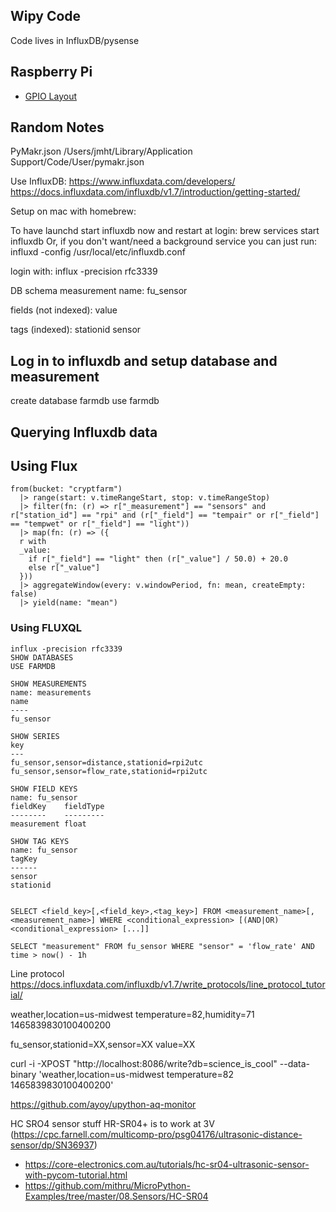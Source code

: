## Wipy Code
Code lives in InfluxDB/pysense

## Raspberry Pi
* [GPIO Layout](https://www.raspberrypi.org/documentation/usage/gpio/)

## Random Notes
PyMakr.json
/Users/jmht/Library/Application Support/Code/User/pymakr.json


Use InfluxDB:
https://www.influxdata.com/developers/
https://docs.influxdata.com/influxdb/v1.7/introduction/getting-started/

Setup on mac with homebrew:

To have launchd start influxdb now and restart at login:
  brew services start influxdb
Or, if you don't want/need a background service you can just run:
  influxd -config /usr/local/etc/influxdb.conf

  login with:
  influx -precision rfc3339

DB schema
measurement name:
fu_sensor

fields (not indexed):
value

tags (indexed):
stationid
sensor

## Log in to influxdb and setup database and measurement
create database farmdb
use farmdb

## Querying Influxdb data
## Using Flux
```
from(bucket: "cryptfarm")
  |> range(start: v.timeRangeStart, stop: v.timeRangeStop)
  |> filter(fn: (r) => r["_measurement"] == "sensors" and  r["station_id"] == "rpi" and (r["_field"] == "tempair" or r["_field"] == "tempwet" or r["_field"] == "light"))
  |> map(fn: (r) => ({
  r with
  _value:
    if r["_field"] == "light" then (r["_value"] / 50.0) + 20.0
    else r["_value"]
  }))
  |> aggregateWindow(every: v.windowPeriod, fn: mean, createEmpty: false)
  |> yield(name: "mean")
```

### Using FLUXQL
```
influx -precision rfc3339
SHOW DATABASES
USE FARMDB

SHOW MEASUREMENTS
name: measurements
name
----
fu_sensor

SHOW SERIES
key
---
fu_sensor,sensor=distance,stationid=rpi2utc
fu_sensor,sensor=flow_rate,stationid=rpi2utc

SHOW FIELD KEYS
name: fu_sensor
fieldKey    fieldType
--------    ---------
measurement float

SHOW TAG KEYS
name: fu_sensor
tagKey
------
sensor
stationid


SELECT <field_key>[,<field_key>,<tag_key>] FROM <measurement_name>[,<measurement_name>] WHERE <conditional_expression> [(AND|OR) <conditional_expression> [...]]

SELECT "measurement" FROM fu_sensor WHERE "sensor" = 'flow_rate' AND  time > now() - 1h

```


Line protocol
https://docs.influxdata.com/influxdb/v1.7/write_protocols/line_protocol_tutorial/

weather,location=us-midwest temperature=82,humidity=71 1465839830100400200

fu_sensor,stationid=XX,sensor=XX value=XX <TIMESTAMP>

curl -i -XPOST "http://localhost:8086/write?db=science_is_cool" --data-binary 'weather,location=us-midwest temperature=82 1465839830100400200'



https://github.com/ayoy/upython-aq-monitor


HC SRO4 sensor stuff
HR-SR04+ is to work at 3V (https://cpc.farnell.com/multicomp-pro/psg04176/ultrasonic-distance-sensor/dp/SN36937)

* https://core-electronics.com.au/tutorials/hc-sr04-ultrasonic-sensor-with-pycom-tutorial.html
* https://github.com/mithru/MicroPython-Examples/tree/master/08.Sensors/HC-SR04

